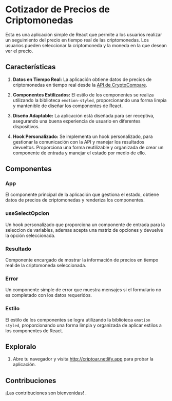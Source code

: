 # Cotizador de Precios de Criptomonedas

Esta es una aplicación simple de React que permite a los usuarios realizar un seguimiento del precio en tiempo real de las criptomonedas. Los usuarios pueden seleccionar la criptomoneda y la moneda en la que desean ver el precio.

## Características

1.  **Datos en Tiempo Real:** La aplicación obtiene datos de precios de criptomonedas en tiempo real desde la [API de CryptoCompare](https://min-api.cryptocompare.com/).
    
2.  **Componentes Estilizados:** El estilo de los componentes se realiza utilizando la biblioteca `emotion-styled`, proporcionando una forma limpia y mantenible de diseñar los componentes de React.
    
3.  **Diseño Adaptable:** La aplicación está diseñada para ser receptiva, asegurando una buena experiencia de usuario en diferentes dispositivos.
    
4.  **Hook Personalizado:** Se implementa un hook personalizado,  para gestionar la comunicación con la API y manejar los resultados devueltos. Proporciona una forma reutilizable y organizada de crear un componente de entrada y manejar el estado por medio de ello.
  

## Componentes

### App

El componente principal de la aplicación que gestiona el estado, obtiene datos de precios de criptomonedas y renderiza los componentes.

### useSelectOpcion

Un hook personalizado que proporciona un componente de entrada para la seleccion de variables, ademas acepta una matriz de opciones y devuelve la opción seleccionada.

### Resultado

Componente encargado de mostrar la información de precios en tiempo real de la criptomoneda seleccionada.

### Error

Un componente simple de error que muestra mensajes si el formulario no es completado con los datos requeridos.

### Estilo

El estilo de los componentes se logra utilizando la biblioteca `emotion styled`, proporcionando una forma limpia y organizada de aplicar estilos a los componentes de React.

## Exploralo
    
1.  Abre tu navegador y visita http://criptoar.netlify.app  para probar la aplicación.
    
## Contribuciones

¡Las contribuciones son bienvenidas! .
